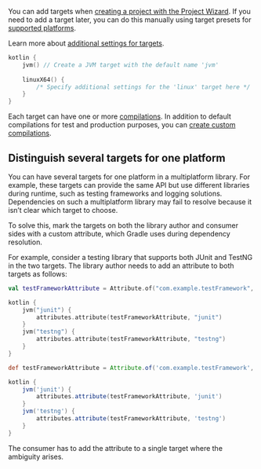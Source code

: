 [//]: # (title: Set up targets for Kotlin Multiplatform)

You can add targets when [creating a project with the Project Wizard](multiplatform-create-lib.md). If you need to add a target 
later, you can do this manually using target presets for [supported platforms](multiplatform-supported-platforms.md).

Learn more about [additional settings for targets](multiplatform-dsl-reference.md#common-target-configuration).

```kotlin
kotlin {
    jvm() // Create a JVM target with the default name 'jvm'
        
    linuxX64() {
        /* Specify additional settings for the 'linux' target here */
    }
}
```

Each target can have one or more [compilations](multiplatform-configure-compilations.md). In addition to default compilations for
test and production purposes, you can [create custom compilations](multiplatform-configure-compilations.md#create-a-custom-compilation).

## Distinguish several targets for one platform

You can have several targets for one platform in a multiplatform library. For example, these targets can provide the same 
API but use different libraries during runtime, such as testing frameworks and logging solutions. Dependencies on such 
a multiplatform library may fail to resolve because it isn’t clear which target to choose.

To solve this, mark the targets on both the library author and consumer sides with a custom attribute, which Gradle uses 
during dependency resolution.
 
For example, consider a testing library that supports both JUnit and TestNG in the two targets. The library author needs 
to add an attribute to both targets as follows:

<tabs group="build-script">
<tab title="Kotlin" group-key="kotlin">

```kotlin
val testFrameworkAttribute = Attribute.of("com.example.testFramework", String::class.java)

kotlin {
    jvm("junit") {
        attributes.attribute(testFrameworkAttribute, "junit")
    }
    jvm("testng") {
        attributes.attribute(testFrameworkAttribute, "testng")
    }
}
```

</tab>
<tab title="Groovy" group-key="groovy">

```groovy
def testFrameworkAttribute = Attribute.of('com.example.testFramework', String)

kotlin {
    jvm('junit') {
        attributes.attribute(testFrameworkAttribute, 'junit')
    }
    jvm('testng') {
        attributes.attribute(testFrameworkAttribute, 'testng')
    }
}
```

</tab>
</tabs>

The consumer has to add the attribute to a single target where the ambiguity arises.
